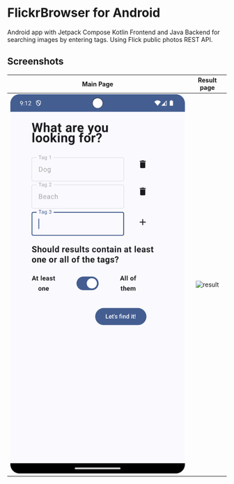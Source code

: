 # FlickrBrowser for Android

Android app with Jetpack Compose Kotlin Frontend and Java Backend for searching images by entering tags. Using Flick public photos REST API.

## Screenshots

  Main Page                              |  Result page
:---------------------------------------:|:---------------------------------------:
  ![main_page](screenshots/main_page.png)|  ![result](screenshots/result.png)


